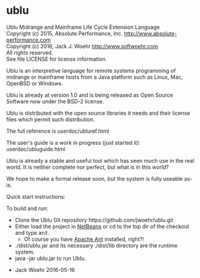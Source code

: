 # ublu
Ublu Midrange and Mainframe Life Cycle Extension Language<br>
Copyright (c) 2015, Absolute Performance, Inc. http://www.absolute-performance.com<br>
Copyright (c) 2016, Jack J. Woehr http://www.softwoehr.com<br>
All rights reserved.<br>
See file LICENSE for license information.

Ublu is an interpretive language for remote systems programming of midrange or
mainframe hosts from a Java platform such as Linux, Mac, OpenBSD or Windows.

Ublu is already at version 1.0 and is being released as Open Source Software now
under the BSD-2 license.

Ublu is distributed with the open source libraries it needs and their license
files which permit such distribution.

The full reference is userdoc/ubluref.html

The user's guide is a work in progress (just started it): userdoc/ubluguide.html

Ublu is already a stable and useful tool which has seen much use in the real
world. It is neither complete nor perfect, but what is in this world?

We hope to make a formal release soon, but the system is fully useable as-is.

Quick start instructions:

To build and run:
<ul>
<li> Clone the Ublu Git repository https://github.com/jwoehr/ublu.git</li>
<li> Either load the project in <a href="http://www.netbeans.org">NetBeans</a>
     or cd to the top dir of the checkout and type <tt>ant</tt>.
<ul>
    <li> Of course you have <a href="http://ant.apache.org/">Apache Ant</a>
        installed, right?!</li>
</ul></li>
<li> ./dist/ublu.jar and its necessary ./dist/lib directory are the runtime system.
<li> java -jar ublu.jar to run Ublu.</li>
</ul>
 
- Jack Woehr 2016-05-16
